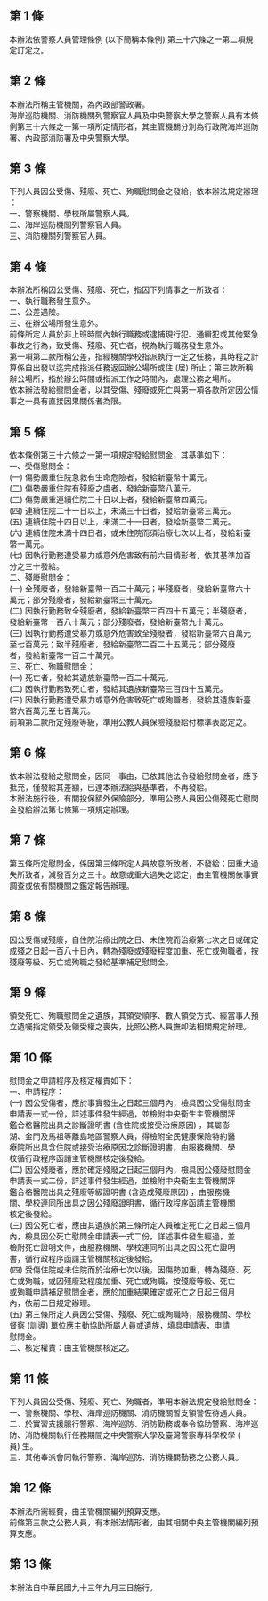 第 1 條
-------
本辦法依警察人員管理條例 (以下簡稱本條例) 第三十六條之一第二項規  
定訂定之。

第 2 條
-------
本辦法所稱主管機關，為內政部警政署。  
海岸巡防機關、消防機關列警察官人員及中央警察大學之警察人員有本條  
例第三十六條之一第一項所定情形者，其主管機關分別為行政院海岸巡防  
署、內政部消防署及中央警察大學。

第 3 條
-------
下列人員因公受傷、殘廢、死亡、殉職慰問金之發給，依本辦法規定辦理  
：  
一、警察機關、學校所屬警察人員。  
二、海岸巡防機關列警察官人員。  
三、消防機關列警察官人員。

第 4 條
-------
本辦法所稱因公受傷、殘廢、死亡，指因下列情事之一所致者：  
一、執行職務發生意外。  
二、公差遇險。  
三、在辦公場所發生意外。  
前條所定人員於非上班時間內執行職務或逮捕現行犯、通緝犯或其他緊急  
事故之行為，致受傷、殘廢、死亡者，視為執行職務發生意外。  
第一項第二款所稱公差，指經機關學校指派執行一定之任務，其時程之計  
算係自出發以迄完成指派任務返回辦公場所或住 (居) 所止；第三款所稱  
辦公場所，指於辦公時間或指派工作之時間內，處理公務之場所。  
依本辦法發給慰問金者，以其受傷、殘廢或死亡與第一項各款所定因公情  
事之一具有直接因果關係者為限。

第 5 條
-------
依本條例第三十六條之一第一項規定發給慰問金，其基準如下：  
一、受傷慰問金：  
 (一) 傷勢嚴重住院急救有生命危險者，發給新臺幣十萬元。  
 (二) 傷勢嚴重住院有殘廢之虞者，發給新臺幣八萬元。  
 (三) 傷勢嚴重連續住院三十日以上者，發給新臺幣四萬元。  
 (四) 連續住院二十一日以上，未滿三十日者，發給新臺幣三萬元。  
 (五) 連續住院十四日以上，未滿二十一日者，發給新臺幣二萬元。  
 (六) 連續住院未滿十四日者，或未住院而須治療七次以上者，發給新臺  
      幣一萬元。  
 (七) 因執行勤務遭受暴力或意外危害致有前六目情形者，依其基準加百  
      分之三十發給。  
二、殘廢慰問金：  
 (一) 全殘廢者，發給新臺幣一百二十萬元；半殘廢者，發給新臺幣六十  
      萬元；部分殘廢者，發給新臺幣三十萬元。  
 (二) 因執行勤務致全殘廢者，發給新臺幣三百四十五萬元；半殘廢者，  
      發給新臺幣一百八十萬元；部分殘廢者，發給新臺幣九十萬元。  
 (三) 因執行勤務遭受暴力或意外危害致全殘廢者，發給新臺幣六百萬元  
      至七百萬元；致半殘廢者，發給新臺幣二百二十五萬元；部分殘廢  
      者，發給新臺幣一百二十萬元。  
三、死亡、殉職慰問金：  
 (一) 死亡者，發給其遺族新臺幣一百二十萬元。  
 (二) 因執行勤務致死亡者，發給其遺族新臺幣三百四十五萬元。  
 (三) 因執行勤務遭受暴力或意外危害致死亡或殉職者，發給其遺族新臺  
      幣六百萬元至七百萬元。  
前項第二款所定殘廢等級，準用公教人員保險殘廢給付標準表認定之。

第 6 條
-------
依本辦法發給之慰問金，因同一事由，已依其他法令發給慰問金者，應予  
抵充，僅發給其差額，已達本辦法給與基準者，不再發給。  
本辦法施行後，有關投保額外保險部分，準用公務人員因公傷殘死亡慰問  
金發給辦法第七條第一項規定辦理。

第 7 條
-------
第五條所定慰問金，係因第三條所定人員故意所致者，不發給；因重大過  
失所致者，減發百分之三十。故意或重大過失之認定，由主管機關依事實  
調查或依有關機關之鑑定報告辦理。

第 8 條
-------
因公受傷或殘廢，自住院治療出院之日、未住院而治療第七次之日或確定  
成殘之日起一百八十日內，轉為殘廢或殘廢程度加重、死亡或殉職者，按  
殘廢等級、死亡或殉職之發給基準補足慰問金。

第 9 條
-------
領受死亡、殉職慰問金之遺族，其領受順序、數人領受方式、經當事人預  
立遺囑指定領受及領受權之喪失，比照公務人員撫卹法相關規定辦理。

第 10 條
--------
慰問金之申請程序及核定權責如下：  
一、申請程序：  
 (一) 因公受傷者，應於事實發生之日起三個月內，檢具因公受傷慰問金  
      申請表一式一份，詳述事件發生經過，並檢附中央衛生主管機關評  
      鑑合格醫院出具之診斷證明書 (含住院或接受治療原因) ，其屬澎  
      湖、金門及馬祖等離島地區警察人員，得檢附全民健康保險特約醫  
      療院所出具含住院或接受治療原因之診斷證明書，由服務機關、學  
      校循行政程序函請主管機關核定後發給。  
 (二) 因公殘廢者，應於確定殘廢之日起三個月內，檢具因公殘廢慰問金  
      申請表一式二份，詳述事件發生經過，並檢附中央衛生主管機關評  
      鑑合格醫院出具之殘廢等級證明書 (含造成殘廢原因) ，由服務機  
      關、學校連同所出具之因公殘廢證明書，循行政程序函請主管機關  
      核定後發給。  
 (三) 因公死亡者，應由其遺族於第三條所定人員確定死亡之日起三個月  
      內，檢具因公死亡慰問金申請表一式二份，詳述事件發生經過，並  
      檢附死亡證明文件，由服務機關、學校連同所出具之因公死亡證明  
      書，循行政程序函請主管機關核定後發給。  
 (四) 受傷住院或未住院而於治療七次以後，因傷勢加重，轉為殘廢、死  
      亡或殉職，或因殘廢致程度加重、死亡或殉職，按殘廢等級、死亡  
      或殉職申請補足慰問金者，應於加重結果確定或死亡之日起三個月  
      內，依前二目規定辦理。  
 (五) 第三條所定人員因公受傷、殘廢、死亡或殉職時，服務機關、學校  
      督察 (訓導) 單位應主動協助所屬人員或遺族，填具申請表，申請  
      慰問金。  
二、核定權責：由主管機關核定之。

第 11 條
--------
下列人員因公受傷、殘廢、死亡、殉職者，準用本辦法規定發給慰問金：  
一、警察機關、學校、海岸巡防機關、消防機關暫支領警佐待遇人員。  
二、於實習支援服行警察、海岸巡防、消防勤務或奉令協助警察、海岸巡  
    防、消防機關執行任務期間之中央警察大學及臺灣警察專科學校學 (  
    員) 生。  
三、其他奉派會同執行警察、海岸巡防、消防機關勤務之公務人員。

第 12 條
--------
本辦法所需經費，由主管機關編列預算支應。  
前條第三款之公務人員，有本辦法情形者，由其相關中央主管機關編列預  
算支應。

第 13 條
--------
本辦法自中華民國九十三年九月三日施行。

